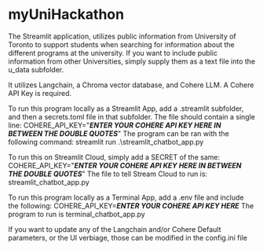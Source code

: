 # myUniHackathon
The Streamlit application, utilizes public information from University of Toronto to support students when searching for information about the different programs at the university. 
If you want to include public information from other Universities, simply supply them as a text file into the u_data subfolder. 

It utilizes Langchain, a Chroma vector database, and Cohere LLM. 
A Cohere API Key is required.

To run this program locally as a Streamlit App, add a .streamlit subfolder, and then a secrets.toml file in that subfolder.
The file should contain a single line: COHERE_API_KEY="<i><b>ENTER YOUR COHERE API KEY HERE IN BETWEEN THE DOUBLE QUOTES</b></i>"
The program can be ran with the following command: streamlit run .\streamlit_chatbot_app.py

To run this on Streamlit Cloud, simply add a SECRET of the same: COHERE_API_KEY="<i><b>ENTER YOUR COHERE API KEY HERE IN BETWEEN THE DOUBLE QUOTES</b></i>"
The file to tell Stream Cloud to run is: streamlit_chatbot_app.py

To run this program locally as a Terminal App, add a .env file and include the following: COHERE_API_KEY=<i><b>ENTER YOUR COHERE API KEY HERE</b></i>
The program to run is terminal_chatbot_app.py

If you want to update any of the Langchain and/or Cohere Default parameters, or the UI verbiage, those can be modified in the config.ini file

